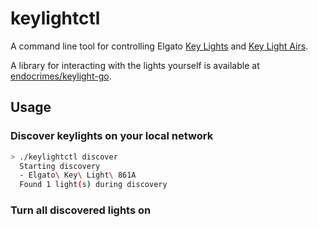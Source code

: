 # keylightctl

A command line tool for controlling Elgato [Key
Lights](https://www.elgato.com/en/gaming/key-light) and [Key Light
Airs](https://www.elgato.com/en/gaming/key-light-air).

A library for interacting with the lights yourself is available at
[endocrimes/keylight-go](https://github.com/endocrimes/keylight-go).

## Usage

### Discover keylights on your local network

```bash
> ./keylightctl discover
  Starting discovery
  - Elgato\ Key\ Light\ 861A
  Found 1 light(s) during discovery
```

### Turn all discovered lights on

```bash
```
